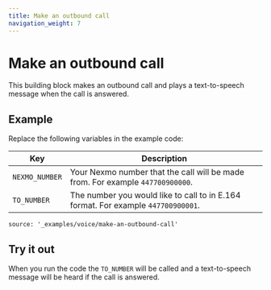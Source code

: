 ```yaml
---
title: Make an outbound call
navigation_weight: 7
---
```


# Make an outbound call

This building block makes an outbound call and plays a
text-to-speech message when the call is answered.

## Example

Replace the following variables in the example code:

Key |	Description
-- | --
`NEXMO_NUMBER` |	Your Nexmo number that the call will be made from. For example `447700900000`.
`TO_NUMBER` |	The number you would like to call to in E.164 format. For example `447700900001`.

```building_blocks
source: '_examples/voice/make-an-outbound-call'
```

## Try it out

When you run the code the `TO_NUMBER` will be called and a text-to-speech message
will be heard if the call is answered.

